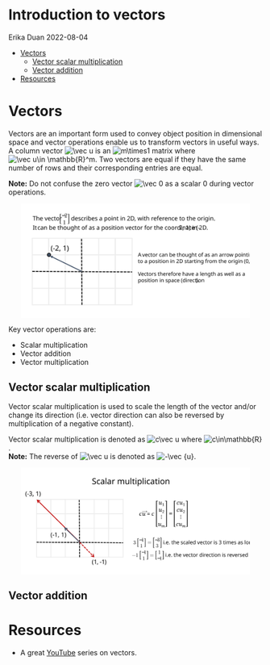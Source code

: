 Introduction to vectors
================
Erika Duan
2022-08-04

-   [Vectors](#vectors)
    -   [Vector scalar multiplication](#vector-scalar-multiplication)
    -   [Vector addition](#vector-addition)
-   [Resources](#resources)

# Vectors

Vectors are an important form used to convey object position in
dimensional space and vector operations enable us to transform vectors
in useful ways.  
A column vector
![\\vec u](https://latex.codecogs.com/svg.format?%5Cvec%20u "\vec u") is
an
![m\\times1](https://latex.codecogs.com/svg.format?m%5Ctimes1 "m\times1")
matrix where
![\\vec u\\in \\mathbb{R}^m](https://latex.codecogs.com/svg.format?%5Cvec%20u%5Cin%20%5Cmathbb%7BR%7D%5Em "\vec u\in \mathbb{R}^m").
Two vectors are equal if they have the same number of rows and their
corresponding entries are equal.

**Note:** Do not confuse the zero vector
![\\vec 0](https://latex.codecogs.com/svg.format?%5Cvec%200 "\vec 0") as
a scalar 0 during vector operations.

<img src="../figures/linear_systems-vectors.svg" width="90%" style="display: block; margin: auto;" />

Key vector operations are:

-   Scalar multiplication  
-   Vector addition  
-   Vector multiplication

## Vector scalar multiplication

Vector scalar multiplication is used to scale the length of the vector
and/or change its direction (i.e. vector direction can also be reversed
by multiplication of a negative constant).

Vector scalar multiplication is denoted as
![c\\vec u](https://latex.codecogs.com/svg.format?c%5Cvec%20u "c\vec u")
where
![c\\in\\mathbb{R}](https://latex.codecogs.com/svg.format?c%5Cin%5Cmathbb%7BR%7D "c\in\mathbb{R}").  
**Note:** The reverse of
![\\vec u](https://latex.codecogs.com/svg.format?%5Cvec%20u "\vec u") is
denoted as
![-\\vec {u}](https://latex.codecogs.com/svg.format?-%5Cvec%20%7Bu%7D "-\vec {u}").

<img src="../figures/linear_systems-vector_scalar_multiplication.svg" width="90%" style="display: block; margin: auto;" />

## Vector addition

# Resources

-   A great [YouTube](https://www.youtube.com/watch?v=fNk_zzaMoSs)
    series on vectors.
